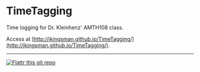 # TimeTagging

Time logging for Dr. Kleinhenz' AMTH108 class.

Access at [http://jkingsman.github.io/TimeTagging/](http://jkingsman.github.io/TimeTagging/).

----

[![Flattr this git repo](http://api.flattr.com/button/flattr-badge-large.png)](https://flattr.com/submit/auto?user_id=jkingsman&url=https://github.com/jkingsman/TimeTagging&title=TimeTagging&language=en&tags=github&category=software)
